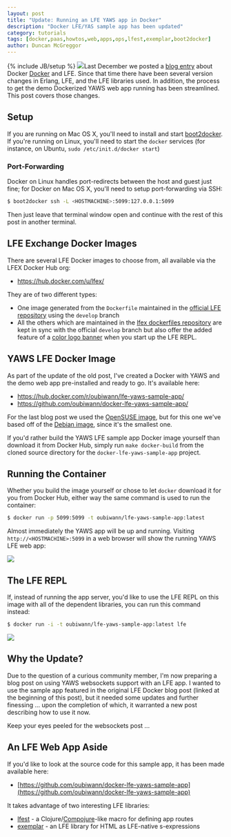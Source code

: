 ```yaml
---
layout: post
title: "Update: Running an LFE YAWS app in Docker"
description: "Docker LFE/YAS sample app has been updated"
category: tutorials
tags: [docker,paas,howtos,web,apps,ops,lfest,exemplar,boot2docker]
author: Duncan McGreggor
---
```

{% include JB/setup %}
<a href="/assets/images/posts/DockerLogo.png"><img class="left thumb" src="{{ site.base_url }}/assets/images/posts/DockerLogo.png" /></a>Last December we posted a
[blog entry](/tutorials/2014/12/07/1837-running-lfe-in-docker/)
about Docker
[Docker](https://www.docker.com/) and LFE. Since that time there have been
several version changes in Erlang, LFE, and the LFE libraries used. In addition,
the process to get the demo Dockerized YAWS web app running has been streamlined.
This post covers those changes.


## Setup

If you are running on Mac OS X, you'll need to install and start
[boot2docker](http://boot2docker.io/). If you're running on Linux,
you'll need to start the ``docker`` services (for instance, on Ubuntu,
``sudo /etc/init.d/docker start``)


### Port-Forwarding

Docker on Linux handles port-redirects between the host and guest just fine;
for Docker on Mac OS X, you'll need to setup port-forwarding via SSH:

```bash
$ boot2docker ssh -L <HOSTMACHINE>:5099:127.0.0.1:5099
```

Then just leave that terminal window open and continue with the rest of this
post in another terminal.


## LFE Exchange Docker Images

There are several LFE Docker images to choose from, all available via the
LFEX Docker Hub org:
 * https://hub.docker.com/u/lfex/

They are of two different types:
 * One image generated from the ``Dockerfile`` maintained in the
   [official LFE repository](https://github.com/rvirding/lfe/) using the ``develop``
   branch
 * All the others which are maintained in the
  [lfex dockerfiles repository](https://github.com/lfex/dockerfiles) are kept in
  sync with the official ``develop`` branch but also offer the added
  feature of a [color logo banner](https://github.com/rvirding/lfe/pull/116)
  when you start up the LFE REPL.


## YAWS LFE Docker Image

As part of the update of the old post, I've created a Docker with YAWS and
the demo web app pre-installed and ready to go. It's available here:
 * https://hub.docker.com/r/oubiwann/lfe-yaws-sample-app/
 * https://github.com/oubiwann/docker-lfe-yaws-sample-app/

For the last blog post we used the
[OpenSUSE image](https://hub.docker.com/r/lfex/opensuse/), but for this one
we've based off of the [Debian image](https://hub.docker.com/r/lfex/debian/),
since it's the smallest one.

If you'd rather build the YAWS LFE sample app Docker image yourself than
download it from Docker Hub, simply run ``make docker-build`` from the cloned
source directory for the ``docker-lfe-yaws-sample-app`` project.


## Running the Container

Whether you build the image yourself or chose to let ``docker`` download it for
you from Docker Hub, either way the same command is used to run the container:

```bash
$ docker run -p 5099:5099 -t oubiwann/lfe-yaws-sample-app:latest
```

Almost immediately the YAWS app will be up and running. Visiting
``http://<HOSTMACHINE>:5099`` in a web browser will show the running YAWS LFE
web app:

<img src="{{ site.base_url }}/assets/images/posts/docker-lfe-sample-app-main-page.png" />


## The LFE REPL

If, instead of running the app server, you'd like to use the LFE REPL on this
image with all of the dependent libraries, you can run this command instead:

```bash
$ docker run -i -t oubiwann/lfe-yaws-sample-app:latest lfe
```

<img src="{{ site.base_url }}/assets/images/posts/lfe-color-banner.png" />


## Why the Update?

Due to the question of a curious community member, I'm now preparing a blog
post on using YAWS websockets support with an LFE app. I wanted to use the
sample app featured in the original LFE Docker blog post (linked at the
beginning of this post), but it needed some updates and further finessing ...
upon the completion of which, it warranted a new post describing how to use it
now.

Keep your eyes peeled for the websockets post ...


## An LFE Web App Aside

If you'd like to look at the source code for this sample app, it has been
made available here:

 * [https://github.com/oubiwann/docker-lfe-yaws-sample-app](https://github.com/oubiwann/docker-lfe-yaws-sample-app)

It takes advantage of two interesting LFE libraries:

 * [lfest](https://github.com/lfex/lfest) - a
   Clojure/[Compojure](https://github.com/weavejester/compojure)-like
   macro for defining app routes
 * [exemplar](https://github.com/lfex/exemplar) - an LFE library for HTML as
   LFE-native s-expressions
